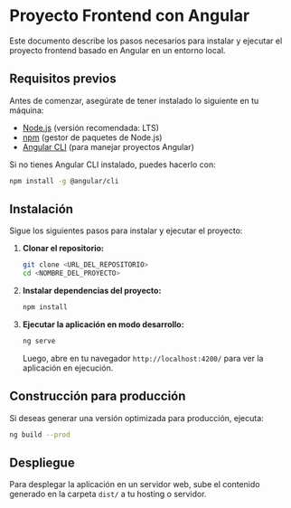 # Proyecto Frontend con Angular

Este documento describe los pasos necesarios para instalar y ejecutar el proyecto frontend basado en Angular en un entorno local.

## Requisitos previos

Antes de comenzar, asegúrate de tener instalado lo siguiente en tu máquina:
- [Node.js](https://nodejs.org/) (versión recomendada: LTS)
- [npm](https://www.npmjs.com/) (gestor de paquetes de Node.js)
- [Angular CLI](https://angular.io/cli) (para manejar proyectos Angular)

Si no tienes Angular CLI instalado, puedes hacerlo con:
```sh
npm install -g @angular/cli
```

## Instalación

Sigue los siguientes pasos para instalar y ejecutar el proyecto:

1. **Clonar el repositorio:**
   ```sh
   git clone <URL_DEL_REPOSITORIO>
   cd <NOMBRE_DEL_PROYECTO>
   ```

2. **Instalar dependencias del proyecto:**
   ```sh
   npm install
   ```

3. **Ejecutar la aplicación en modo desarrollo:**
   ```sh
   ng serve
   ```
   Luego, abre en tu navegador `http://localhost:4200/` para ver la aplicación en ejecución.

## Construcción para producción
Si deseas generar una versión optimizada para producción, ejecuta:
   ```sh
   ng build --prod
   ```

## Despliegue
Para desplegar la aplicación en un servidor web, sube el contenido generado en la carpeta `dist/` a tu hosting o servidor.
